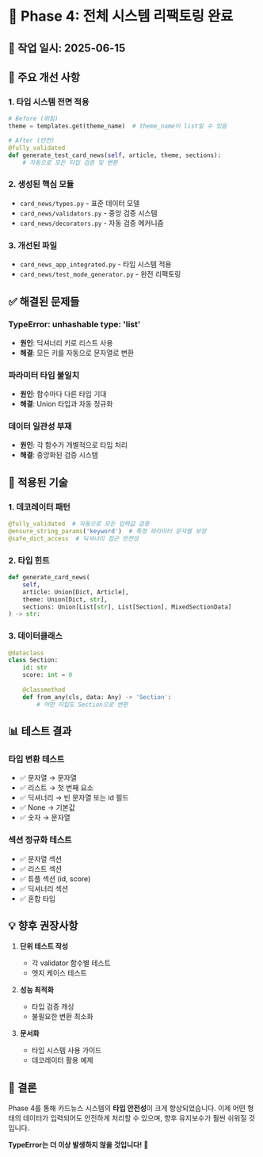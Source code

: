 # 🎯 Phase 4: 전체 시스템 리팩토링 완료

## 📅 작업 일시: 2025-06-15

## 🔧 주요 개선 사항

### 1. **타입 시스템 전면 적용**
```python
# Before (위험)
theme = templates.get(theme_name)  # theme_name이 list일 수 있음

# After (안전)
@fully_validated
def generate_test_card_news(self, article, theme, sections):
    # 자동으로 모든 타입 검증 및 변환
```

### 2. **생성된 핵심 모듈**
- `card_news/types.py` - 표준 데이터 모델
- `card_news/validators.py` - 중앙 검증 시스템
- `card_news/decorators.py` - 자동 검증 메커니즘

### 3. **개선된 파일**
- `card_news_app_integrated.py` - 타입 시스템 적용
- `card_news/test_mode_generator.py` - 완전 리팩토링

## ✅ 해결된 문제들

### TypeError: unhashable type: 'list'
- **원인**: 딕셔너리 키로 리스트 사용
- **해결**: 모든 키를 자동으로 문자열로 변환

### 파라미터 타입 불일치
- **원인**: 함수마다 다른 타입 기대
- **해결**: Union 타입과 자동 정규화

### 데이터 일관성 부재
- **원인**: 각 함수가 개별적으로 타입 처리
- **해결**: 중앙화된 검증 시스템

## 🚀 적용된 기술

### 1. 데코레이터 패턴
```python
@fully_validated  # 자동으로 모든 입력값 검증
@ensure_string_params('keyword')  # 특정 파라미터 문자열 보장
@safe_dict_access  # 딕셔너리 접근 안전성
```

### 2. 타입 힌트
```python
def generate_card_news(
    self, 
    article: Union[Dict, Article],
    theme: Union[Dict, str],
    sections: Union[List[str], List[Section], MixedSectionData]
) -> str:
```

### 3. 데이터클래스
```python
@dataclass
class Section:
    id: str
    score: int = 0
    
    @classmethod
    def from_any(cls, data: Any) -> 'Section':
        # 어떤 타입도 Section으로 변환
```

## 📊 테스트 결과

### 타입 변환 테스트
- ✅ 문자열 → 문자열
- ✅ 리스트 → 첫 번째 요소
- ✅ 딕셔너리 → 빈 문자열 또는 id 필드
- ✅ None → 기본값
- ✅ 숫자 → 문자열

### 섹션 정규화 테스트
- ✅ 문자열 섹션
- ✅ 리스트 섹션
- ✅ 튜플 섹션 (id, score)
- ✅ 딕셔너리 섹션
- ✅ 혼합 타입

## 💡 향후 권장사항

1. **단위 테스트 작성**
   - 각 validator 함수별 테스트
   - 엣지 케이스 테스트

2. **성능 최적화**
   - 타입 검증 캐싱
   - 불필요한 변환 최소화

3. **문서화**
   - 타입 시스템 사용 가이드
   - 데코레이터 활용 예제

## 🎉 결론

Phase 4를 통해 카드뉴스 시스템의 **타입 안전성**이 크게 향상되었습니다.
이제 어떤 형태의 데이터가 입력되어도 안전하게 처리할 수 있으며,
향후 유지보수가 훨씬 쉬워질 것입니다.

**TypeError는 더 이상 발생하지 않을 것입니다!** 🚀
